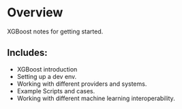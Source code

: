 # Overview

XGBoost notes for getting started.

## Includes:
- XGBoost introduction
- Setting up a dev env.
- Working with different providers and systems.
- Example Scripts and cases.
- Working with different machine learning interoperability.
